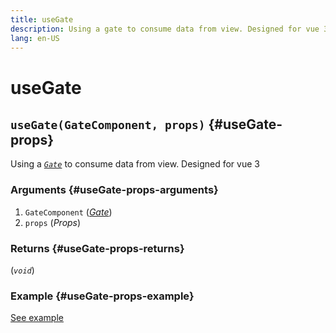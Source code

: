 ```yaml
---
title: useGate
description: Using a gate to consume data from view. Designed for vue 3
lang: en-US
---
```


# useGate

## `useGate(GateComponent, props)` {#useGate-props}

Using a [_`Gate`_](/api/effector-vue/Gate.md) to consume data from view. Designed for vue 3

### Arguments {#useGate-props-arguments}

1. `GateComponent` ([_Gate_](/api/effector-vue/Gate.md))
2. `props` (_Props_)

### Returns {#useGate-props-returns}

(_`void`_)

### Example {#useGate-props-example}

[See example](/api/effector-vue/Gate.md)
